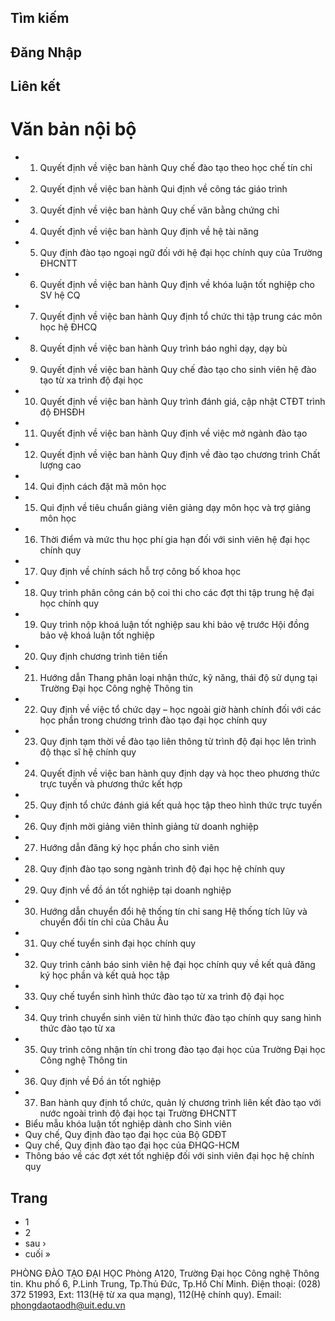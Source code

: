## Tìm kiếm

## Đăng Nhập

## Liên kết

# Văn bản nội bộ

- 01. Quyết định về việc ban hành Quy chế đào tạo theo học chế tín chỉ
- 02. Quyết định về việc ban hành Qui định về công tác giáo trình
- 03. Quyết định về việc ban hành Quy chế văn bằng chứng chỉ
- 04. Quyết định về việc ban hành Quy định về hệ tài năng
- 05. Quy định đào tạo ngoại ngữ đối với hệ đại học chính quy của Trường ĐHCNTT
- 06. Quyết định về việc ban hành Quy định về khóa luận tốt nghiệp cho SV hệ CQ
- 07. Quyết định về việc ban hành Quy định tổ chức thi tập trung các môn học hệ ĐHCQ
- 08. Quyết định về việc ban hành Quy trình báo nghỉ dạy, dạy bù
- 09. Quyết định về việc ban hành Quy chế đào tạo cho sinh viên hệ đào tạo từ xa trình độ đại học
- 10. Quyết định về việc ban hành Quy trình đánh giá, cập nhật CTĐT trình độ ĐHSĐH
- 11. Quyết định về việc ban hành Quy định về việc mở ngành đào tạo
- 12. Quyết định về việc ban hành Quy định về đào tạo chương trình Chất lượng cao
- 14. Qui định cách đặt mã môn học
- 15. Qui định về tiêu chuẩn giảng viên giảng dạy môn học và trợ giảng môn học
- 16. Thời điểm và mức thu học phí gia hạn đối với sinh viên hệ đại học chính quy
- 17. Quy định về chính sách hỗ trợ công bố khoa học
- 18. Quy trình phân công cán bộ coi thi cho các đợt thi tập trung hệ đại học chính quy
- 19. Quy trình nộp khoá luận tốt nghiệp sau khi bảo vệ trước Hội đồng bảo vệ khoá luận tốt nghiệp
- 20. Quy định chương trình tiên tiến
- 21. Hướng dẫn Thang phân loại nhận thức, kỹ năng, thái độ sử dụng tại Trường Đại học Công nghệ Thông tin
- 22. Quy định về việc tổ chức dạy – học ngoài giờ hành chính đối với các học phần trong chương trình đào tạo đại học chính quy
- 23. Quy định tạm thời về đào tạo liên thông từ trình độ đại học lên trình độ thạc sĩ hệ chính quy
- 24. Quyết định về việc ban hành quy định dạy và học theo phương thức trực tuyến và phương thức kết hợp
- 25. Quy định tổ chức đánh giá kết quả học tập theo hình thức trực tuyến
- 26. Quy định mời giảng viên thỉnh giảng từ doanh nghiệp
- 27. Hướng dẫn đăng ký học phần cho sinh viên
- 28. Quy định đào tạo song ngành trình độ đại học hệ chính quy
- 29. Quy định về đồ án tốt nghiệp tại doanh nghiệp
- 30. Hướng dẫn chuyển đổi hệ thống tín chỉ sang Hệ thống tích lũy và chuyển đổi tín chỉ của Châu Âu
- 31. Quy chế tuyển sinh đại học chính quy
- 32. Quy trình cảnh báo sinh viên hệ đại học chính quy về kết quả đăng ký học phần và kết quả học tập
- 33. Quy chế tuyển sinh hình thức đào tạo từ xa trình độ đại học
- 34. Quy trình chuyển sinh viên từ hình thức đào tạo chính quy sang hình thức đào tạo từ xa
- 35. Quy trình công nhận tín chỉ trong đào tạo đại học của Trường Đại học Công nghệ Thông tin
- 36. Quy định về Đồ án tốt nghiệp
- 37. Ban hành quy định tổ chức, quản lý chương trình liên kết đào tạo với nước ngoài trình độ đại học tại Trường ĐHCNTT
- Biểu mẫu khóa luận tốt nghiệp dành cho Sinh viên
- Quy chế, Quy định đào tạo đại học của Bộ GDĐT
- Quy chế, Quy định đào tạo đại học của ĐHQG-HCM
- Thông báo về các đợt xét tốt nghiệp đối với sinh viên đại học hệ chính quy

## Trang

- 1
- 2
- sau ›
- cuối »

PHÒNG ĐÀO TẠO ĐẠI HỌC
Phòng A120, Trường Đại học Công nghệ Thông tin.
Khu phố 6, P.Linh Trung, Tp.Thủ Đức, Tp.Hồ Chí Minh.
Điện thoại: (028) 372 51993, Ext: 113(Hệ từ xa qua mạng), 112(Hệ chính quy).
Email: phongdaotaodh@uit.edu.vn

